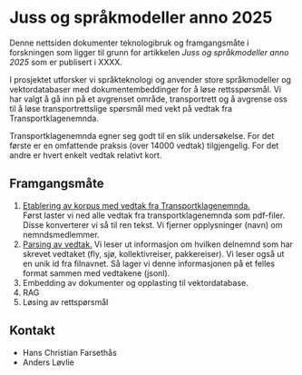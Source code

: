# Juss og språkmodeller anno 2025

Denne nettsiden dokumenter teknologibruk og framgangsmåte i forskningen som ligger til grunn for artikkelen *Juss og språkmodeller anno 2025* som er publisert i XXXX.

I prosjektet utforsker vi språkteknologi og anvender store språkmodeller og vektordatabaser med dokumentembeddinger for å løse rettsspørsmål. Vi har valgt å gå inn på et avgrenset område, transportrett og å avgrense oss til å løse transportrettslige spørsmål med vekt på vedtak fra Transportklagenemnda.

Transportklagenemnda egner seg godt til en slik undersøkelse. For det første er en omfattende praksis (over 14000 vedtak) tilgjengelig. For det andre er hvert enkelt vedtak relativt kort. 


## Framgangsmåte

1. [Etablering av korpus med vedtak fra Transportklagenemnda.](https://github.com/hans-chr-f/Transportklagenmenda/blob/main/Etablering_av_vedtakskorpus.ipynb)  
Først laster vi ned alle vedtak fra transportklagenemnda som pdf-filer. Disse konverterer vi så til ren tekst. Vi fjerner opplysninger (navn) om nemndsmedlemmer.
2. [Parsing av vedtak.]() Vi leser ut informasjon om hvilken delnemnd som har skrevet vedtaket (fly, sjø, kollektivreiser, pakkereiser). Vi leser også ut en unik id fra filnavnet. Så lager vi denne informasjonen på et felles format sammen med vedtakene (jsonl).
3. Embedding av dokumenter og opplasting til vektordatabase.
4. RAG
5. Løsing av rettspørsmål


## Kontakt

- Hans Christian Farsethås
- Anders Løvlie